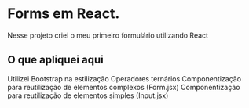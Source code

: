 # Forms em React.

Nesse projeto criei o meu primeiro formulário utilizando React

## O que apliquei aqui
Utilizei Bootstrap na estilização
Operadores ternários
Componentização para reutilização de elementos complexos (Form.jsx)
Componentização para reutilização de elementos simples (Input.jsx)